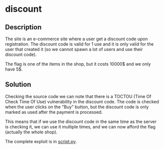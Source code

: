 # discount

## Description

The site is an e-commerce site where a user get a discount code upon registration. The discount code is valid for 1 use and it is only valid for the user that created it (so we cannot spawn a lot of users and use their discount code).

The flag is one of the items in the shop, but it costs 10000$ and we only have 5$.

## Solution

Checking the source code we can note that there is a TOCTOU (Time Of Check Time Of Use) vulnerability in the discount code. The code is checked when the user clicks on the "Buy" button, but the discount code is only marked as used after the payment is processed.

This means that if we use the discount code in the same time as the server is checking it, we can use it multiple times, and we can now afford the flag (actually the whole shop).

The complete exploit is in [script.py](script.py).
